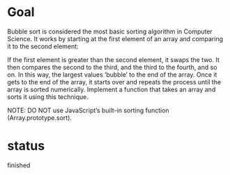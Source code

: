 # Goal

Bubble sort is considered the most basic sorting algorithm in Computer Science. It works by starting at the first element of an array and comparing it to the second element:

If the first element is greater than the second element, it swaps the two.
It then compares the second to the third, and the third to the fourth, and so on.
In this way, the largest values ‘bubble’ to the end of the array.
Once it gets to the end of the array, it starts over and repeats the process until the array is sorted numerically.
Implement a function that takes an array and sorts it using this technique.

NOTE: DO NOT use JavaScript’s built-in sorting function (Array.prototype.sort).

# status

finished